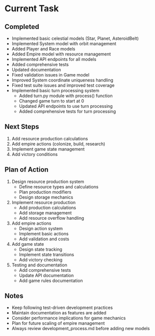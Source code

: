 # Current Task

## Completed
- Implemented basic celestial models (Star, Planet, AsteroidBelt)
- Implemented System model with orbit management
- Added Player and Race models
- Added Empire model with resource management
- Implemented API endpoints for all models
- Added comprehensive tests
- Updated documentation
- Fixed validation issues in Game model
- Improved System coordinate uniqueness handling
- Fixed test suite issues and improved test coverage
- Implemented basic turn processing system
  - Added turn.py module with process() function
  - Changed game turn to start at 0
  - Updated API endpoints to use turn processing
  - Added comprehensive tests for turn processing

## Next Steps
1. Add resource production calculations
2. Add empire actions (colonize, build, research)
3. Implement game state management
4. Add victory conditions

## Plan of Action
1. Design resource production system
   - Define resource types and calculations
   - Plan production modifiers
   - Design storage mechanics
2. Implement resource production
   - Add production calculations
   - Add storage management
   - Add resource overflow handling
3. Add empire actions
   - Design action system
   - Implement basic actions
   - Add validation and costs
4. Add game state
   - Design state tracking
   - Implement state transitions
   - Add victory checking
5. Testing and documentation
   - Add comprehensive tests
   - Update API documentation
   - Add game rules documentation

## Notes
- Keep following test-driven development practices
- Maintain documentation as features are added
- Consider performance implications for game mechanics
- Plan for future scaling of empire management
- Always review development_process.md before adding new models 